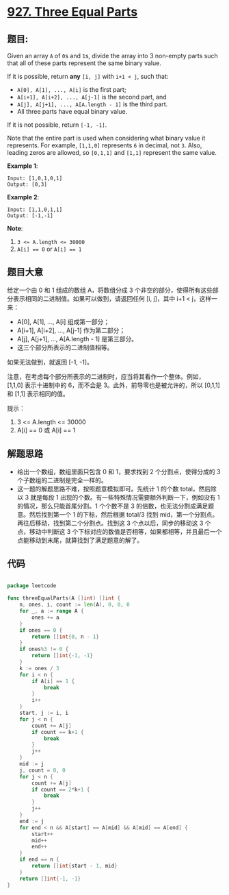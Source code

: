 # [927. Three Equal Parts](https://leetcode.com/problems/three-equal-parts/)


## 题目:

Given an array `A` of `0`s and `1`s, divide the array into 3 non-empty parts such that all of these parts represent the same binary value.

If it is possible, return **any** `[i, j]` with `i+1 < j`, such that:

- `A[0], A[1], ..., A[i]` is the first part;
- `A[i+1], A[i+2], ..., A[j-1]` is the second part, and
- `A[j], A[j+1], ..., A[A.length - 1]` is the third part.
- All three parts have equal binary value.

If it is not possible, return `[-1, -1]`.

Note that the entire part is used when considering what binary value it represents. For example, `[1,1,0]` represents `6` in decimal, not `3`. Also, leading zeros are allowed, so `[0,1,1]` and `[1,1]` represent the same value.

**Example 1**:

    Input: [1,0,1,0,1]
    Output: [0,3]

**Example 2**:

    Input: [1,1,0,1,1]
    Output: [-1,-1]

**Note**:

1. `3 <= A.length <= 30000`
2. `A[i] == 0` or `A[i] == 1`


## 题目大意

给定一个由 0 和 1 组成的数组 A，将数组分成 3 个非空的部分，使得所有这些部分表示相同的二进制值。如果可以做到，请返回任何 [i, j]，其中 i+1 < j，这样一来：  

- A[0], A[1], ..., A[i] 组成第一部分；
- A[i+1], A[i+2], ..., A[j-1] 作为第二部分；
- A[j], A[j+1], ..., A[A.length - 1] 是第三部分。
- 这三个部分所表示的二进制值相等。  

如果无法做到，就返回 [-1, -1]。

注意，在考虑每个部分所表示的二进制时，应当将其看作一个整体。例如，[1,1,0] 表示十进制中的 6，而不会是 3。此外，前导零也是被允许的，所以 [0,1,1] 和 [1,1] 表示相同的值。  

提示：

1. 3 <= A.length <= 30000
2. A[i] == 0 或 A[i] == 1


## 解题思路

- 给出一个数组，数组里面只包含 0 和 1，要求找到 2 个分割点，使得分成的 3 个子数组的二进制是完全一样的。
- 这一题的解题思路不难，按照题意模拟即可。先统计 1 的个数 total，然后除以 3 就是每段 1 出现的个数。有一些特殊情况需要额外判断一下，例如没有 1 的情况，那么只能首尾分割。1 个个数不是 3 的倍数，也无法分割成满足题意。然后找到第一个 1 的下标，然后根据 total/3 找到 mid，第一个分割点。再往后移动，找到第二个分割点。找到这 3 个点以后，同步的移动这 3 个点，移动中判断这 3 个下标对应的数值是否相等，如果都相等，并且最后一个点能移动到末尾，就算找到了满足题意的解了。


## 代码

```go

package leetcode

func threeEqualParts(A []int) []int {
	n, ones, i, count := len(A), 0, 0, 0
	for _, a := range A {
		ones += a
	}
	if ones == 0 {
		return []int{0, n - 1}
	}
	if ones%3 != 0 {
		return []int{-1, -1}
	}
	k := ones / 3
	for i < n {
		if A[i] == 1 {
			break
		}
		i++
	}
	start, j := i, i
	for j < n {
		count += A[j]
		if count == k+1 {
			break
		}
		j++
	}
	mid := j
	j, count = 0, 0
	for j < n {
		count += A[j]
		if count == 2*k+1 {
			break
		}
		j++
	}
	end := j
	for end < n && A[start] == A[mid] && A[mid] == A[end] {
		start++
		mid++
		end++
	}
	if end == n {
		return []int{start - 1, mid}
	}
	return []int{-1, -1}
}

```